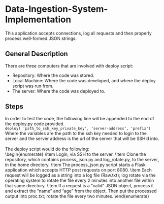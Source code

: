 # Data-Ingestion-System-Implementation
This application accepts connections, log all requests and then properly process well-formed JSON strings. <br>

## General Description
There are three computers that are involved with deploy script: <br>
- Repository: Where the code was stored. <br>
- Local Machine: Where the code was developed, and where the deploy script was run from. <br>
- The server: Where the code was deployed to. <br>

## Steps
In order to test the code, the following line will be appended to the end of the deploy.py code provided.<br>
```deploy( 'path_to_ssh_key_private_key', 'server-address', 'prefix')```
Where the variables are the path to the ssh key needed to login to the server and the server address is the url of the server that will be SSH’d into. <br>
<br>
The deploy script would do the following:<br>
\begin{enumerate}
  \item Login, via SSH to the server.
  \item Clone the repository, which contains process_json.py and log_rotate.py, to the server, in the home directory.
  \item The process_json.py script starts a Flask application which accepts HTTP post requests on port 8080.
  \item Each request will be logged as a string into a log file (Raw.txt); log rotate via the operating system to rotate the file every 2 minutes into another file within that same directory.
  \item If a request is a "valid" JSON object, process it and extract the “name” and “age” from the object. Then put the processed output into proc.txt; rotate the file every two minutes.
\end{enumerate}
